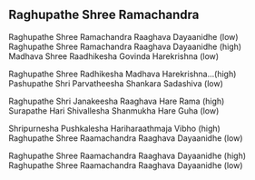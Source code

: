 ## Raghupathe Shree Ramachandra


Raghupathe Shree Ramachandra Raaghava Dayaanidhe (low)  
Raghupathe Shree Ramachandra Raaghava Dayaanidhe (high)  
Madhava Shree Raadhikesha Govinda Harekrishna (low)  
  
Raghupathe Shree Radhikesha Madhava Harekrishna…(high)  
Pashupathe Shri Parvatheesha Shankara Sadashiva (low)

Raghupathe Shri Janakeesha Raaghava Hare Rama (high)  
Surapathe Hari Shivallesha Shanmukha Hare Guha (low)

Shripurnesha Pushkalesha Hariharaathmaja Vibho (high)  
Raghupathe Shree Raamachandra Raaghava Dayaanidhe (low)

Raghupathe Shree Raamachandra Raaghava Dayaanidhe (high)  
Raghupathe Shree Raamachandra Raaghava Dayaanidhe (low)

